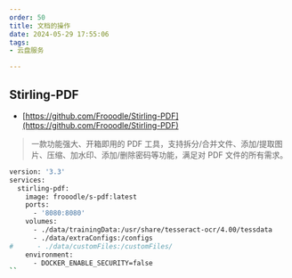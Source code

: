 ```yaml
---
order: 50
title: 文档的操作
date: 2024-05-29 17:55:06
tags:
- 云盘服务

---
```


## Stirling-PDF

- [https://github.com/Frooodle/Stirling-PDF](https://github.com/Frooodle/Stirling-PDF)

> 一款功能强大、开箱即用的 PDF 工具，支持拆分/合并文件、添加/提取图片、压缩、加水印、添加/删除密码等功能，满足对 PDF 文件的所有需求。

```bash
version: '3.3'
services:
  stirling-pdf:
    image: frooodle/s-pdf:latest
    ports:
      - '8080:8080'
    volumes:
      - ./data/trainingData:/usr/share/tesseract-ocr/4.00/tessdata
      - ./data/extraConfigs:/configs
#      - ./data/customFiles:/customFiles/
    environment:
      - DOCKER_ENABLE_SECURITY=false
``
